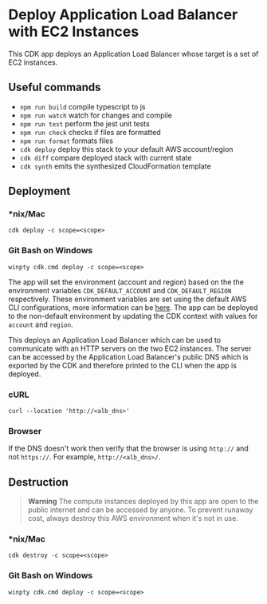 # Deploy Application Load Balancer with EC2 Instances

This CDK app deploys an Application Load Balancer whose target is a set of EC2 instances.

## Useful commands

- `npm run build` compile typescript to js
- `npm run watch` watch for changes and compile
- `npm run test` perform the jest unit tests
- `npm run check` checks if files are formatted
- `npm run format` formats files
- `cdk deploy` deploy this stack to your default AWS account/region
- `cdk diff` compare deployed stack with current state
- `cdk synth` emits the synthesized CloudFormation template

## Deployment

### *nix/Mac

`cdk deploy -c scope=<scope>`

### Git Bash on Windows

`winpty cdk.cmd deploy -c scope=<scope>`

The app will set the environment (account and region) based on the the environment variables `CDK_DEFAULT_ACCOUNT` and `CDK_DEFAULT_REGION` respectively. These environment variables are set using the default AWS CLI configurations, more information can be [here](https://docs.aws.amazon.com/cdk/v2/guide/environments.html). The app can be deployed to the non-default environment by updating the CDK context with values for `account` and `region`.

This deploys an Application Load Balancer which can be used to communicate with an HTTP servers on the two EC2 instances. The server can be accessed by the Application Load Balancer's public DNS which is exported by the CDK and therefore printed to the CLI when the app is deployed.

### cURL

`curl --location 'http://<alb_dns>'`

### Browser

If the DNS doesn't work then verify that the browser is using `http://` and not `https://`. For example, `http://<alb_dns>/`.

## Destruction

> **Warning** The compute instances deployed by this app are open to the public internet and can be accessed by anyone. To prevent runaway cost, always destroy this AWS environment when it's not in use.

### *nix/Mac

`cdk destroy -c scope=<scope>`

### Git Bash on Windows

`winpty cdk.cmd deploy -c scope=<scope>`
